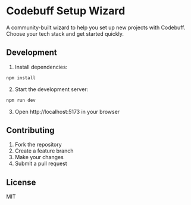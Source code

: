 # Codebuff Setup Wizard

A community-built wizard to help you set up new projects with Codebuff. Choose your tech stack and get started quickly.

## Development

1. Install dependencies:

```bash
npm install
```

2. Start the development server:

```bash
npm run dev
```

3. Open http://localhost:5173 in your browser

## Contributing

1. Fork the repository
2. Create a feature branch
3. Make your changes
4. Submit a pull request

## License

MIT

```

```

